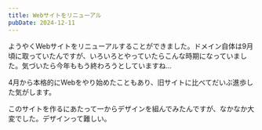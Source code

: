 ```yaml
---
title: Webサイトをリニューアル
pubDate: 2024-12-11
---
```


ようやくWebサイトをリニューアルすることができました。ドメイン自体は9月頃に取っていたんですが、いろいろとやっていたらこんな時期になっていました。気づいたら今年ももう終わろうとしていますね...

4月から本格的にWebをやり始めたこともあり、旧サイトに比べてだいぶ進歩した気がします。

このサイトを作るにあたって一からデザインを組んでみたんですが、なかなか大変でした。デザインって難しい。
